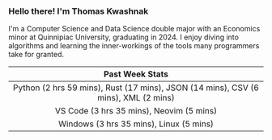 
### Hello there! I'm Thomas Kwashnak

I'm a Computer Science and Data Science double major with an Economics
minor at Quinnipiac University, graduating in 2024.
I enjoy diving into algorithms and learning the inner-workings of the tools
many programmers take for granted.

| Past Week Stats |
| :---: |
| Python (2 hrs 59 mins), Rust (17 mins), JSON (14 mins), CSV (6 mins), XML (2 mins) |
| VS Code (3 hrs 35 mins), Neovim (5 mins) |
| Windows (3 hrs 35 mins), Linux (5 mins) |

